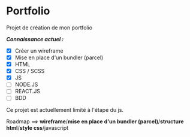 # Portfolio

Projet de création de mon portfolio

***Connaissance actuel :***

- [x] Créer un wireframe
- [x] Mise en place d'un bundler (parcel)
- [x] HTML
- [x] CSS / SCSS 
- [x] JS
- [ ] NODE.JS
- [ ] REACT.JS
- [ ] BDD

Ce projet est actuellement limité à l'étape du js.

Roadmap ==>  **wireframe**/**mise en place d'un bundler (parcel)**/**structure html**/**style css**/javascript
